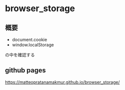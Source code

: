 # browser_storage
## 概要

- document.cookie
- window.localStorage

の中を確認する

## github pages
https://matteopratanamakmur.github.io/browser_storage/

